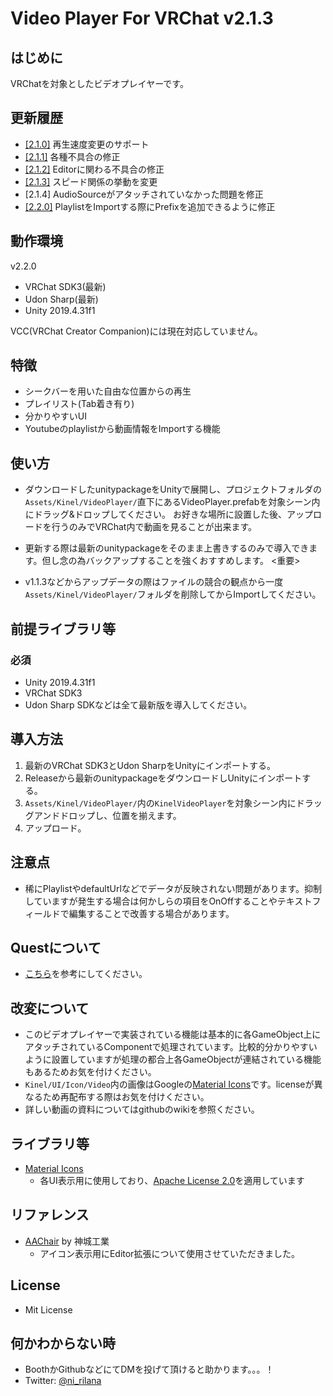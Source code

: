 # Video Player For VRChat v2.1.3

## はじめに

VRChatを対象としたビデオプレイヤーです。

## 更新履歴
- [[2.1.0]](https://github.com/niwaniwa/KineLVideoPlayer/releases/tag/2.1.0) 再生速度変更のサポート
- [[2.1.1]](https://github.com/niwaniwa/KineLVideoPlayer/releases/tag/2.1.1) 各種不具合の修正
- [[2.1.2]](https://github.com/niwaniwa/KineLVideoPlayer/releases/tag/2.1.2) Editorに関わる不具合の修正
- [[2.1.3]](https://github.com/niwaniwa/KineLVideoPlayer/releases/tag/2.1.3) スピード関係の挙動を変更
- [2.1.4] AudioSourceがアタッチされていなかった問題を修正
- [[2.2.0]](https://github.com/niwaniwa/KineLVideoPlayer/releases/tag/2.2.0) PlaylistをImportする際にPrefixを追加できるように修正


## 動作環境

v2.2.0
- VRChat SDK3(最新)
- Udon Sharp(最新)
- Unity 2019.4.31f1

VCC(VRChat Creator Companion)には現在対応していません。

## 特徴
- シークバーを用いた自由な位置からの再生
- プレイリスト(Tab着き有り)
- 分かりやすいUI
- Youtubeのplaylistから動画情報をImportする機能

## 使い方

- ダウンロードしたunitypackageをUnityで展開し、プロジェクトフォルダの`Assets/Kinel/VideoPlayer/`直下にあるVideoPlayer.prefabを対象シーン内にドラッグ&ドロップしてください。
お好きな場所に設置した後、アップロードを行うのみでVRChat内で動画を見ることが出来ます。

- 更新する際は最新のunitypackageをそのまま上書きするのみで導入できます。但し念の為バックアップすることを強くおすすめします。
<重要>
- v1.1.3などからアップデータの際はファイルの競合の観点から一度`Assets/Kinel/VideoPlayer/`フォルダを削除してからImportしてください。

## 前提ライブラリ等
### 必須
- Unity 2019.4.31f1
- VRChat SDK3
- Udon Sharp
SDKなどは全て最新版を導入してください。

## 導入方法

1. 最新のVRChat SDK3とUdon SharpをUnityにインポートする。
2. Releaseから最新のunitypackageをダウンロードしUnityにインポートする。
3. `Assets/Kinel/VideoPlayer/`内の`KinelVideoPlayer`を対象シーン内にドラッグアンドドロップし、位置を揃えます。
4. アップロード。

## 注意点
- 稀にPlaylistやdefaultUrlなどでデータが反映されない問題があります。抑制していますが発生する場合は何かしらの項目をOnOffすることやテキストフィールドで編集することで改善する場合があります。


## Questについて
- [こちら](https://github.com/niwaniwa/KineLVideoPlayer/wiki/Quest%E3%81%AB%E3%81%A4%E3%81%84%E3%81%A6)を参考にしてください。

## 改変について
- このビデオプレイヤーで実装されている機能は基本的に各GameObject上にアタッチされているComponentで処理されています。比較的分かりやすいように設置していますが処理の都合上各GameObjectが連結されている機能もあるためお気を付けください。
- `Kinel/UI/Icon/Video`内の画像はGoogleの[Material Icons](https://material.io/resources/icons/)です。licenseが異なるため再配布する際はお気を付けください。
- 詳しい動画の資料についてはgithubのwikiを参照ください。

## ライブラリ等
- [Material Icons](https://material.io/resources/icons/)
    - 各UI表示用に使用しており、[Apache License 2.0](https://www.apache.org/licenses/LICENSE-2.0.html)を適用しています

## リファレンス
- [AAChair](https://github.com/AoiKamishiro/VRChatPrefabs/blob/master/Assets/00Kamishiro/AAChair/AAChair-README_JP.md) by 神城工業
  - アイコン表示用にEditor拡張について使用させていただきました。

## License
- Mit License

## 何かわからない時
- BoothかGithubなどにてDMを投げて頂けると助かります。。。！
- Twitter: [@ni_rilana](https://twitter.com/ni_rilana)